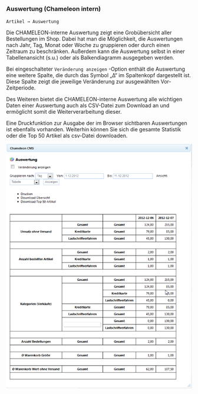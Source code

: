 ### Auswertung (Chameleon intern)

    Artikel → Auswertung

Die CHAMELEON-interne Auswertung zeigt eine Grobübersicht aller Bestellungen im Shop. Dabei hat man die Möglichkeit, die Auswertungen nach Jahr, Tag, Monat oder Woche zu gruppieren oder durch einen Zeitraum zu beschränken. Außerdem kann die Auswertung selbst in einer Tabellenansicht (s.u.) oder als Balkendiagramm ausgegeben werden.

Bei eingeschalteter `Veränderung anzeigen` -Option enthält die Auswertung eine weitere Spalte, die durch das Symbol „Δ“ im Spaltenkopf dargestellt ist. Diese Spalte zeigt die jeweilige Veränderung zur ausgewählten Vor-Zeitperiode.

Des Weiteren bietet die CHAMELEON-interne Auswertung alle wichtigen Daten einer Auswertung auch als CSV-Datei zum Download an und ermöglicht somit die Weiterverarbeitung dieser.

Eine Druckfunktion zur Ausgabe der im Browser sichtbaren Auswertungen ist ebenfalls vorhanden. Weiterhin können Sie sich die gesamte Statistik oder die Top 50 Artikel als csv-Datei downloaden.

![](bild49.png)

